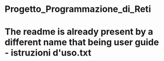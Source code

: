 # Progetto_Programmazione_di_Reti
# The readme is already present by a different name that being user guide - istruzioni d'uso.txt
